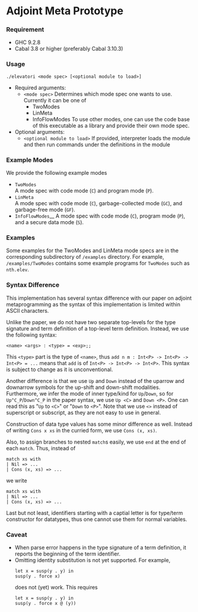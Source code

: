 # Adjoint Meta Prototype

### Requirement

- GHC 9.2.8
- Cabal 3.8 or higher (preferably Cabal 3.10.3)

### Usage

```
./elevatori <mode spec> [<optional module to load>]
```

- Required arguments:
  - `<mode spec>`
    Determines which mode spec one wants to use.
    Currently it can be one of
    - TwoModes
    - LinMeta
    - InfoFlowModes
    To use other modes, one can use the code base of this executable as a library
    and provide their own mode spec.
- Optional arguments:
  - `<optional module to load>`
    If provided, interpreter loads the module and then
    run commands under the definitions in the module

### Example Modes
We provide the following example modes
- `TwoModes`  
  A mode spec with code mode (`C`) and program mode (`P`).
- `LinMeta`  
  A mode spec with code mode (`C`), garbage-collected mode (`GC`), and garbage-free mode (`GF`).
- `InfoFlowModes`__
  A mode spec with code mode (`C`), program mode (`P`), and a secure data mode (`S`).
  
### Examples
Some examples for the TwoModes and LinMeta mode specs are in the corresponding
subdirectory of `/examples` directory.
For example, `/examples/TwoModes` contains some example programs for
`TwoModes` such as `nth.elev`.

### Syntax Difference

This implementation has several syntax difference with our paper
on adjoint metaprogramming as the syntax of this implementation is
limited within ASCII characters.

Unlike the paper, we do not have two separate top-levels for
the type signature and term definition of a top-level term definition.
Instead, we use the following syntax:
```
<name> <args> : <type> = <exp>;;
```
This `<type>` part is the type of `<name>`, thus
`add n m : Int<P> -> Int<P> -> Int<P> = ...` means
that `add` is of `Int<P> -> Int<P> -> Int<P>`.
This syntax is subject to change as it is unconventional.

Another difference is that we use `Up` and `Down` instead of
the uparrow and downarrow symbols for the up-shift and
down-shift modalities. Furthermore, we infer the mode of inner
type/kind for `Up`/`Down`, so for `Up^C_P`/`Down^C_P` in the
paper syntax, we use `Up <C>` and `Down <P>`. One can read this
as "`Up` to `<C>`" or "`Down` to `<P>`". Note that we use `<>`
instead of superscript or subscript, as they are not easy to use
in general.

Construction of data type values has some minor difference as well.
Instead of writing `Cons x xs` in the curried form, we use
`Cons (x, xs)`.

Also, to assign branches to nested `match`s easily, we use
`end` at the end of each `match`. Thus, instead of
```
match xs with
| Nil => ...
| Cons (x, xs) => ...
```
we write
```
match xs with
| Nil => ...
| Cons (x, xs) => ...
```

Last but not least, identifiers starting with a captial letter is
for type/term constructor for datatypes, thus one cannot use
them for normal variables.

### Caveat

- When parse error happens in the type signature of a term definition,
  it reports the beginning of the term identifier.
- Omitting identity substitution is not yet supported. For example,
  ```
  let x = susp(y . y) in
  susp(y . force x)
  ```
  does not (yet) work. This requires
  ```
  let x = susp(y . y) in
  susp(y . force x @ (y))
  ```
